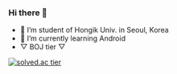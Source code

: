 ### Hi there 👋
<!--
**kckc0608/kckc0608** is a ✨ _special_ ✨ repository because its `README.md` (this file) appears on your GitHub profile.

Here are some ideas to get you started:
-->
- 🔭 I’m student of Hongik Univ. in Seoul, Korea
- 🌱 I’m currently learning Android
- ▽  BOJ tier  ▽ 
<!--
- 👯 I’m looking to collaborate on ...
- 🤔 I’m looking for help with ...
- 💬 Ask me about ...
- 📫 How to reach me: ...
- 😄 Pronouns: ...
- ⚡ Fun fact: ...
-->
[![solved.ac tier](http://mazassumnida.wtf/api/generate_badge?boj=kckc0608)](https://solved.ac/kckc0608)
